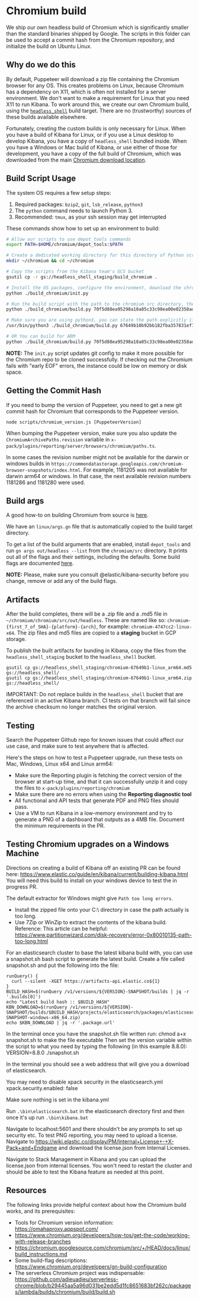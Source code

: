 # Chromium build

We ship our own headless build of Chromium which is significantly smaller than
the standard binaries shipped by Google. The scripts in this folder can be used
to accept a commit hash from the Chromium repository, and initialize the build
on Ubuntu Linux.

## Why do we do this

By default, Puppeteer will download a zip file containing the Chromium browser for any
OS. This creates problems on Linux, because Chromium has a dependency on X11, which
is often not installed for a server environment. We don't want to make a requirement
for Linux that you need X11 to run Kibana. To work around this, we create our own Chromium
build, using the
[`headless_shell`](https://chromium.googlesource.com/chromium/src/+/5cf4b8b13ed518472038170f8de9db2f6c258fe4/headless)
build target. There are no (trustworthy) sources of these builds available elsewhere.

Fortunately, creating the custom builds is only necessary for Linux. When you have a build
of Kibana for Linux, or if you use a Linux desktop to develop Kibana, you have a copy of
`headless_shell` bundled inside. When you have a Windows or Mac build of Kibana, or use
either of those for development, you have a copy of the full build of Chromium, which
was downloaded from the main [Chromium download
location](https://commondatastorage.googleapis.com/chromium-browser-snapshots/index.html).

## Build Script Usage

The system OS requires a few setup steps:
1. Required packages: `bzip2`, `git`, `lsb_release`, `python3`
2. The `python` command needs to launch Python 3.
3. Recommended: `tmux`, as your ssh session may get interrupted

These commands show how to set up an environment to build:
```sh
# Allow our scripts to use depot_tools commands
export PATH=$HOME/chromium/depot_tools:$PATH

# Create a dedicated working directory for this directory of Python scripts.
mkdir ~/chromium && cd ~/chromium

# Copy the scripts from the Kibana team's GCS bucket
gsutil cp -r gs://headless_shell_staging/build_chromium .

# Install the OS packages, configure the environment, download the chromium source (25GB)
python ./build_chromium/init.py

# Run the build script with the path to the chromium src directory, the git commit hash
python ./build_chromium/build.py 70f5d88ea95298a18a85c33c98ea00e02358ad75 x64

# Make sure you are using python3, you can state the path explicitly if needed
/usr/bin/python3 ./build_chromium/build.py 67649b10b92bb182fba357831ef7dd6a1baa5648 x64

# OR You can build for ARM
python ./build_chromium/build.py 70f5d88ea95298a18a85c33c98ea00e02358ad75 arm64
```

**NOTE:** The `init.py` script updates git config to make it more possible for
the Chromium repo to be cloned successfully. If checking out the Chromium fails
with "early EOF" errors, the instance could be low on memory or disk space.

## Getting the Commit Hash

If you need to bump the version of Puppeteer, you need to get a new git commit hash for Chromium that corresponds to the Puppeteer version.
```
node scripts/chromium_version.js [PuppeteerVersion]
```

When bumping the Puppeteer version, make sure you also update the `ChromiumArchivePaths.revision` variable in
`x-pack/plugins/reporting/server/browsers/chromium/paths.ts`.

In some cases the revision number might not be available for the darwin or windows builds in `https://commondatastorage.googleapis.com/chromium-browser-snapshots/index.html`. For example, 1181205 was not available for darwin arm64 or windows. In that case, the next available revision numbers 1181286 and 1181280 were used. 

## Build args

A good how-to on building Chromium from source is
[here](https://chromium.googlesource.com/chromium/src/+/master/docs/get_the_code.md).

We have an `linux/args.gn` file that is automatically copied to the build target directory.

To get a list of the build arguments that are enabled, install `depot_tools` and run
`gn args out/headless --list` from the `chromium/src` directory. It prints out all of the flags and their
settings, including the defaults. Some build flags are documented
[here](https://www.chromium.org/developers/gn-build-configuration).

**NOTE:** Please, make sure you consult @elastic/kibana-security before you change, remove or add any of the build flags.

## Artifacts

After the build completes, there will be a .zip file and a .md5 file in `~/chromium/chromium/src/out/headless`. These are named like so: `chromium-{first_7_of_SHA}-{platform}-{arch}`, for example: `chromium-4747cc2-linux-x64`.
The zip files and md5 files are copied to a **staging** bucket in GCP storage.

To publish the built artifacts for bunding in Kibana, copy the files from the `headless_shell_staging` bucket to the `headless_shell` bucket.
```
gsutil cp gs://headless_shell_staging/chromium-67649b1-linux_arm64.md5 gs://headless_shell/
gsutil cp gs://headless_shell_staging/chromium-67649b1-linux_arm64.zip gs://headless_shell/
```

IMPORTANT: Do not replace builds in the `headless_shell` bucket that are referenced in an active Kibana branch. CI tests on that branch will fail since the archive checksum no longer matches the original version.

## Testing
Search the Puppeteer Github repo for known issues that could affect our use case, and make sure to test anywhere that is affected.

Here's the steps on how to test a Puppeteer upgrade, run these tests on Mac, Windows, Linux x64 and Linux arm64:

- Make sure the Reporting plugin is fetching the correct version of the browser
  at start-up time, and that it can successfully unzip it and copy the files to
  `x-pack/plugins/reporting/chromium`
- Make sure there are no errors when using the **Reporting diagnostic tool**
- All functional and API tests that generate PDF and PNG files should pass.
- Use a VM to run Kibana in a low-memory environment and try to generate a PNG of a dashboard that outputs as a 4MB file. Document the minimum requirements in the PR.

## Testing Chromium upgrades on a Windows Machine

Directions on creating a build of Kibana off an existing PR can be found here: 
https://www.elastic.co/guide/en/kibana/current/building-kibana.html 
You will need this build to install on your windows device to test the in progress PR. 

The default extractor for Windows might give `Path too long errors`. 
- Install the zipped file onto your C:\ directory in case the path actually is too long. 
- Use 7Zip or WinZip to extract the contents of the kibana build.
Reference: This article can be helpful:
https://www.partitionwizard.com/disk-recovery/error-0x80010135-path-too-long.html  

For an elasticsearch cluster to base the latest kibana build with, you can use a snapshot.sh bash script to generate the latest build. Create a file called snapshot.sh and put the following into the file: 

```
runQuery() {
  curl --silent -XGET https://artifacts-api.elastic.co${1}
}
BUILD_HASH=$(runQuery /v1/versions/${VERSION}-SNAPSHOT/builds | jq -r '.builds[0]')
echo "Latest build hash :: $BUILD_HASH"
KBN_DOWNLOAD=$(runQuery /v1/versions/${VERSION}-SNAPSHOT/builds/$BUILD_HASH/projects/elasticsearch/packages/elasticsearch-${VERSION}-SNAPSHOT-windows-x86_64.zip)
echo $KBN_DOWNLOAD | jq -r '.package.url'
```

In the terminal once you have the snapshot.sh file written run: 
chmod a+x snapshot.sh to make the file executable
Then set the version variable within the script to what you need by typing the following (in this example 8.8.0):
VERSION=8.8.0 ./snapshot.sh

In the terminal you should see a web address that will give you a download of elasticsearch. 

You may need to disable xpack security in the elasticsearch.yml 
xpack.security.enabled: false

Make sure nothing is set in the kibana.yml

Run `.\bin\elasticsearch.bat` in the elasticsearch directory first and then once it's up run `.\bin\kibana.bat`

Navigate to localhost:5601 and there shouldn't be any prompts to set up security etc. To test PNG reporting, you may need to upload a license. Navigate to https://wiki.elastic.co/display/PM/Internal+License+-+X-Pack+and+Endgame and download the license.json from Internal Licenses. 

Navigate to Stack Management in Kibana and you can upload the license.json from internal licenses. You won't need to restart the cluster and should be able to test the Kibana feature as needed at this point. 

## Resources

The following links provide helpful context about how the Chromium build works, and its prerequisites:

- Tools for Chromium version information: https://omahaproxy.appspot.com/
- https://www.chromium.org/developers/how-tos/get-the-code/working-with-release-branches
- https://chromium.googlesource.com/chromium/src/+/HEAD/docs/linux/build_instructions.md
- Some build-flag descriptions: https://www.chromium.org/developers/gn-build-configuration
- The serverless Chromium project was indispensable: https://github.com/adieuadieu/serverless-chrome/blob/b29445aa5a96d031be2edd5d1fc8651683bf262c/packages/lambda/builds/chromium/build/build.sh

